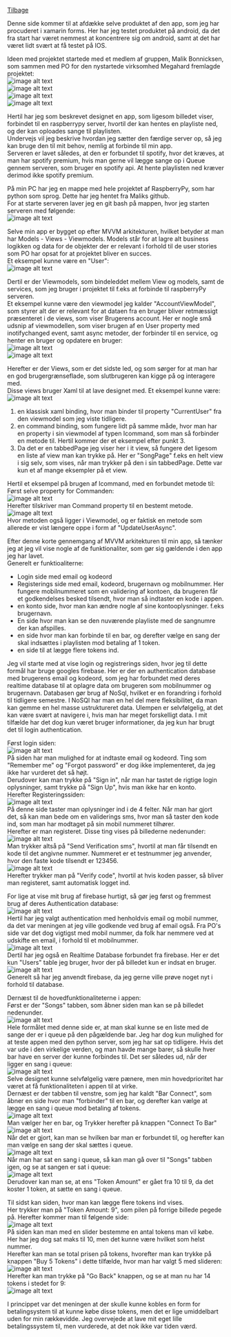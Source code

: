 [Tilbage](https://rasmustangaa.github.io/4.semester-projekt/Xamarin/)  

Denne side kommer til at afdække selve produktet af den app, som jeg har procuderet i xamarin forms. Her har jeg testet produktet på android, da det fra start har været nemmest at koncentrere sig om android, samt at det har været lidt svært at få testet på IOS.  

Ideen med projektet startede med et medlem af gruppen, Malik Bonnicksen, som sammen med PO for den nystartede virksomhed Megahard fremlagde projektet:  
![image alt text](Udklip50.PNG)  
![image alt text](Udklip51.PNG)  
![image alt text](Udklip52.PNG)  
![image alt text](Udklip53.PNG)  

Hertil har jeg som beskrevet designet en app, som ligesom billedet viser, forbindet til en raspberrypy server, hvortil der kan hentes en playliste ned, og der kan oploades sange til playlisten.  
Undervejs vil jeg beskrive hvordan jeg sætter den færdige server op, så jeg kan bruge den til mit behov, nemlig at forbinde til min app.  
Serveren er lavet således, at den er forbundet til spotify, hvor det kræves, at man har spotify premium, hvis man gerne vil lægge sange op i Queue gennem serveren, som bruger en spotify api. At hente playlisten ned kræver derimod ikke spotify premium.  

På min PC har jeg en mappe med hele projektet af RaspberryPy, som har python som sprog. Dette har jeg hentet fra Maliks github.  
For at starte serveren laver jeg en git bash på mappen, hvor jeg starten serveren med følgende:  
![image alt text](Udklip54.PNG)  

Selve min app er bygget op efter MVVM arkitekturen, hvilket betyder at man har Models - Views - Viewmodels. 
Models står for at lagre alt business logikken og data for de objekter der er relevant i forhold til de user stories som PO har opsat for at projektet bliver en succes.  
Et eksempel kunne være en "User":  
![image alt text](Udklip55.PNG)  

Dertil er der Viewmodels, som bindeleddet mellem View og models, samt de services, som jeg bruger i projektet til f.eks at forbinde til raspberryPy serveren.  
Et eksempel kunne være den viewmodel jeg kalder "AccountViewModel", som styrer alt der er relevant for at dataen fra en bruger bliver retmæssigt præsenteret i de views, som viser Brugerens account. Her er nogle små udsnip af viewmodellen, som viser brugen af en User property med inotifychanged event, samt async metoder, der forbinder til en service, og henter en bruger og opdatere en bruger:  
![image alt text](Udklip56.PNG)  
![image alt text](Udklip57.PNG)  

Herefter er der Views, som er det sidste led, og som sørger for at man har en god brugergrænseflade, som slutbrugeren kan kigge på og interagere med.  
Disse views bruger Xaml til at lave designet med. Et eksempel kunne være:  
![image alt text](Udklip58.PNG)  
1. en klassisk xaml binding, hvor man binder til property "CurrentUser" fra den viewmodel som jeg viste tidligere.  
2. en command binding, som fungere lidt på samme måde, hvor man har en property i sin viewmodel af typen Icommand, som man så forbinder en metode til. Hertil kommer der et eksempel efter punkt 3.  
3. Da det er en tabbedPage jeg viser her i it view, så fungere det ligesom en liste af view man kan trykke på. Her er "SongPage" f.eks en helt view i sig selv, som vises, når man trykker på den i sin tabbedPage. Dette var kun et af mange eksempler på et view.  

Hertil et eksempel på brugen af Icommand, med en forbundet metode til:  
Først selve property for Commanden:  
![image alt text](Udklip59.PNG)  
Herefter tilskriver man Command property til en bestemt metode.
![image alt text](Udklip60.PNG)  
Hvor metoden også ligger i Viewmodel, og er faktisk en metode som allerede er vist længere oppe i form af "UpdateUserAsync".  

Efter denne korte gennemgang af MVVM arkitekturen til min app, så tænker jeg at jeg vil vise nogle af de funktionaliter, som gør sig gældende i den app jeg har lavet.  
Generelt er funktioaliterne:  
- Login side med email og kodeord
- Registerings side med email, kodeord, brugernavn og mobilnummer. Her fungere mobilnummeret som en validering af kontoen, da brugeren får et godkendelses besked tilsendt, hvor man så indtaster en kode i appen.  
- en konto side, hvor man kan ændre nogle af sine kontooplysninger. f.eks brugernavn.  
- En side hvor man kan se den nuværende playliste med de sangnumre der kan afspilles.  
- en side hvor man kan forbinde til en bar, og derefter vælge en sang der skal indsættes i playlisten mod betaling af 1 token.  
- en side til at lægge flere tokens ind.  

Jeg vil starte med at vise login og registrerings siden, hvor jeg til dette formål har bruge googles firebase. Her er der en authentication database med brugerens email og kodeord, som jeg har forbundet med deres realtime database til at oplagre data om brugeren som mobilnummer og brugernavn. Databasen gør brug af NoSql, hvilket er en forandring i forhold til tidligere semestre. I NoSQl har man en hel del mere fleksibilitet, da man kan gemme en hel masse ustruktureret data. Ulempen er selvfølgelig, at det kan være svært at navigere i, hvis man har meget forskelligt data. I mit tilfælde har det dog kun været bruger informationer, da jeg kun har brugt det til login authentication.  

Først login siden:  
![image alt text](Udklip61.PNG)  
På siden har man mulighed for at indtaste email og kodeord.  Ting som "Remember me" og "Forgot password" er dog ikke implementeret, da jeg ikke har vurderet det så højt.  
Derudover kan man trykke på "Sign in", når man har tastet de rigtige login oplysninger, samt trykke på "Sign Up", hvis man ikke har en konto.  
Herefter Registeringssiden:  
![image alt text](Udklip62.PNG)  
På denne side taster man oplysninger ind i de 4 felter. Når man har gjort det, så kan man bede om en validerings sms, hvor man så taster den kode ind, som man har modtaget på sin mobil nummeret tilhører.  
Herefter er man registeret. Disse ting vises på billederne nedenunder:  
![image alt text](Udklip63.PNG)  
Man trykker altså på "Send Verification sms", hvortil at man får tilsendt en kode til det angivne nummer. Nummeret er et testnummer jeg anvender, hvor den faste kode tilsendt er 123456.  
![image alt text](Udklip64.PNG)  
Herefter trykker man på "Verify code", hvortil at hvis koden passer, så bliver man registeret, samt automatisk logget ind.  

For lige at vise mit brug af firebase hurtigt, så gør jeg først og fremmest brug af deres Authentication database:  
![image alt text](Udklip65.PNG)  
Hertil har jeg valgt authentication med henholdvis email og mobil nummer, da det var meningen at jeg ville godkende ved brug af email også. Fra PO's side var det dog vigtigst med mobil nummer, da folk har nemmere ved at udskifte en email, i forhold til et mobilnummer.  
![image alt text](Udklip66.PNG)  
Dertil har jeg også en Realtime Database forbundet fra firebase. Her er det kun "Users" table jeg bruger, hvor der på billedet kun er indsat en bruger.  
![image alt text](Udklip67.PNG)  
Generelt så har jeg anvendt firebase, da jeg gerne ville prøve noget nyt i forhold til database.  

Dernæst til de hovedfunktionaliteterne i appen:  
Først er der "Songs" tabben, som åbner siden man kan se på billedet nedenunder.  
![image alt text](Udklip68.PNG)  
Hele formålet med denne side er, at man skal kunne se en liste med de sange der er i queue på den pågældende bar. Jeg har dog kun mulighed for at teste appen med den python server, som jeg har sat op tidligere. Hvis det var ude i den virkelige verden, og man havde mange barer, så skulle hver bar have en server der kunne forbindes til. Det ser således ud, når der ligger en sang i queue:  
![image alt text](Udklip69.PNG)  
Selve designet kunne selvfølgelig være pænere, men min hovedprioritet har været at få funktionaliteten i appen til at virke.  
Dernæst er der tabben til venstre, som jeg har kaldt "Bar Connect", som åbner en side hvor man "forbinder" til en bar, og derefter kan vælge at lægge en sang i queue mod betaling af tokens.  
![image alt text](Udklip70.PNG)  
Man vælger her en bar, og Trykker herefter på knappen "Connect To Bar"  
![image alt text](Udklip71.PNG)  
Når det er gjort, kan man se hvilken bar man er forbundet til, og herefter kan man vælge en sang der skal sættes i queue.  
![image alt text](Udklip72.PNG)  
Når man har sat en sang i queue, så kan man gå over til "Songs" tabben igen, og se at sangen er sat i queue:  
![image alt text](Udklip73.PNG)  
Derudover kan man se, at ens "Token Amount" er gået fra 10 til 9, da det koster 1 token, at sætte en sang i queue.  

Til sidst kan siden, hvor man kan lægge flere tokens ind vises.  
Her trykker man på "Token Amount: 9", som pilen på forrige billede pegede på. Herefter kommer man til følgende side:  
![image alt text](Udklip74.PNG)  
På siden kan man med en slider bestemme en antal tokens man vil købe. Her har jeg dog sat maks til 10, men det kunne være hvilket som helst nummer.  
Herefter kan man se total prisen på tokens, hvorefter man kan trykke på knappen "Buy 5 Tokens" i dette tilfælde, hvor man har valgt 5 med slideren:  
![image alt text](Udklip75.PNG)  
Herefter kan man trykke på "Go Back" knappen, og se at man nu har 14 tokens i stedet for 9:  
![image alt text](Udklip76.PNG)  

I princippet var det meningen at der skulle kunne kobles en form for betalingsystem til at kunne købe disse tokens, men det er lige umiddelbart uden for min rækkevidde. Jeg overvejede at lave mit eget lille betalingssystem til, men vurderede, at det nok ikke var tiden værd.  





